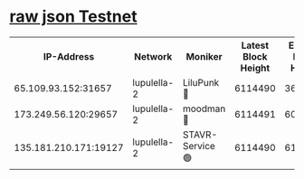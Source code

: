 [raw json Testnet](https://rpc-check.jaclalt.stavr.tech/jaclalt/rpc-jaclalt-result.json)
=

<table><tr><th>IP-Address</th><th>Network</th><th>Moniker</th><th>Latest Block Height</th><th>Earliest Block Height</th><th>Catching Up</th><th>Tx Index</th><th>Voting Power</th><th>Scan Time</th></tr><tr><td>65.109.93.152:31657</td><td>lupulella-2</td><td>LiluPunk 🔴</td><td>6114490</td><td>3688866</td><td>False</td><td>on</td><td>685133</td><td>2024-01-09T09:06:28.956627644UTC</td></tr><tr><td>173.249.56.120:29657</td><td>lupulella-2</td><td>moodman 🔴</td><td>6114491</td><td>6014491</td><td>False</td><td>off</td><td>769094</td><td>2024-01-09T09:06:35.732465526UTC</td></tr><tr><td>135.181.210.171:19127</td><td>lupulella-2</td><td>STAVR-Service 🟢</td><td>6114490</td><td>6112901</td><td>False</td><td>on</td><td>0</td><td>2024-01-09T09:06:28.639691283UTC</td></tr></table>
